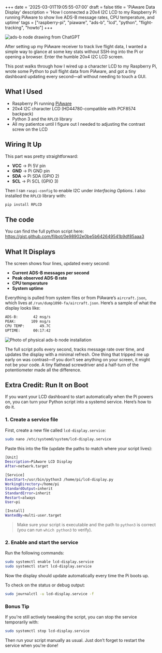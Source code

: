 +++
date = '2025-03-01T19:05:55-07:00'
draft = false
title = 'PiAware Data Display'
description = 'How I connected a 20x4 I2C LCD to my Raspberry Pi running PiAware to show live ADS-B message rates, CPU temperature, and uptime'
tags = ["raspberry-pi", "piaware", "ads-b", "lcd", "python", "flight-tracking", "howto"]
+++

![ads-b node drawing from ChatGPT](/images/adsb-node-display/piaware-lcd-chatgpt-generated.jpg)

After setting up my PiAware receiver to track live flight data, I wanted a simple way to glance at some key stats without SSH-ing into the Pi or opening a browser. Enter the humble 20x4 I2C LCD screen.

This post walks through how I wired up a character LCD to my Raspberry Pi, wrote some Python to pull flight data from PiAware, and got a tiny dashboard updating every second—all without needing to touch a GUI.

## What I Used

- Raspberry Pi running [PiAware](https://www.flightaware.com/adsb/piaware/build)
- 20x4 I2C character LCD (HD44780-compatible with PCF8574 backpack)
- Python 3 and the `RPLCD` library
- All my patientce until I figure out I needed to adjusting the contrast screw on the LCD

## Wiring It Up

This part was pretty straightforward:

- **VCC** → Pi 5V pin  
- **GND** → Pi GND pin  
- **SDA** → Pi SDA (GPIO 2)  
- **SCL** → Pi SCL (GPIO 3)  

Then I ran `raspi-config` to enable I2C under *Interfacing Options*. I also installed the `RPLCD` library with:

```bash
pip install RPLCD
```

## The code

You can find the full python script here: https://gist.github.com/filbot/0e98902e0be5b642649541b9df85aaa3

## What It Displays

The screen shows four lines, updated every second:

- **Current ADS-B messages per second**
- **Peak observed ADS-B rate**
- **CPU temperature**
- **System uptime**

Everything is pulled from system files or from PiAware’s `aircraft.json`, which lives at `/run/dump1090-fa/aircraft.json`. Here’s a sample of what the display looks like:

```bash
ADS-B:       42 msg/s
PEAK:       109 msg/s
CPU TEMP:       49.7C
UPTIME:      00:17:42
```

![Photo of physical ads-b node installation](/images/adsb-node-display/product-photo.jpg)

The full script polls every second, tracks message rate over time, and updates the display with a minimal refresh. One thing that tripped me up early on was contrast—if you don’t see anything on your screen, it might not be your code. A tiny flathead screwdriver and a half-turn of the potentiometer made all the difference.

## Extra Credit: Run It on Boot

If you want your LCD dashboard to start automatically when the Pi powers on, you can turn your Python script into a systemd service. Here’s how to do it.

### 1. Create a service file

First, create a new file called `lcd-display.service`:

```bash
sudo nano /etc/systemd/system/lcd-display.service
```

Paste this into the file (update the paths to match where your script lives):

```bash
[Unit]
Description=PiAware LCD Display
After=network.target

[Service]
ExecStart=/usr/bin/python3 /home/pi/lcd-display.py
WorkingDirectory=/home/pi
StandardOutput=inherit
StandardError=inherit
Restart=always
User=pi

[Install]
WantedBy=multi-user.target
```

> Make sure your script is executable and the path to `python3` is correct (you can run `which python3` to verify).

### 2. Enable and start the service

Run the following commands:

```bash
sudo systemctl enable lcd-display.service
sudo systemctl start lcd-display.service
```

Now the display should update automatically every time the Pi boots up.

To check on the status or debug output:

```bash
sudo journalctl -u lcd-display.service -f
```

### Bonus Tip

If you're still actively tweaking the script, you can stop the service temporarily with:

```bash
sudo systemctl stop lcd-display.service
```

Then run your script manually as usual. Just don’t forget to restart the service when you're done!